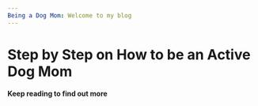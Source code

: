 ```yaml
---
Being a Dog Mom: Welcome to my blog
---
```

# Step by Step on How to be an Active Dog Mom
#### Keep reading to find out more

